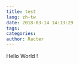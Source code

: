 ```yaml
---
title: test
lang: zh-tw
date: 2018-03-14 14:13:29
tags:
categories:
author: Racter
---
```



Hello World !
